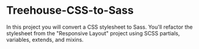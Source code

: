 # Treehouse-CSS-to-Sass
In this project you will convert a CSS stylesheet to Sass. You'll refactor the stylesheet from the "Responsive Layout" project using SCSS partials, variables, extends, and mixins.
